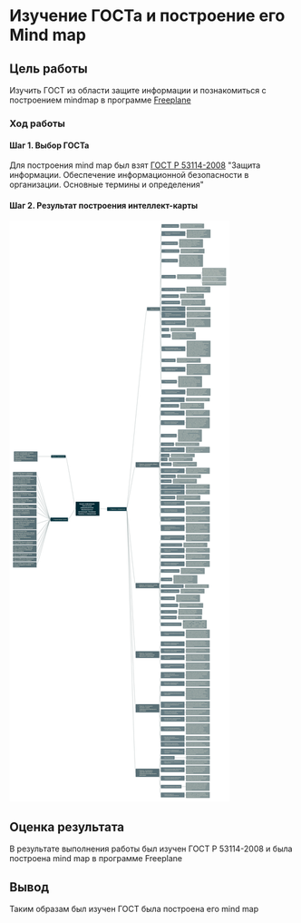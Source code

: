 # Изучение ГОСТа и построение его Mind map

## Цель работы

Изучить ГОСТ из области защите информации и познакомиться с построением mindmap в программе
[Freeplane](https://docs.freeplane.org/)

### Ход работы

#### Шаг 1. Выбор ГОСТа

Для построения mind map был взят [ГОСТ Р 53114-2008](https://docs.cntd.ru/document/1200075565)
"Защита информации. Обеспечение информационной безопасности в организации. Основные термины и определения"

#### Шаг 2. Результат построения интеллект-карты

![mind_map](mind_map.png)

## Оценка результата

В результате выполнения работы был изучен ГОСТ Р 53114-2008 и была построена mind map в программе Freeplane

## Вывод

Таким образам был изучен ГОСТ была построена его mind map
